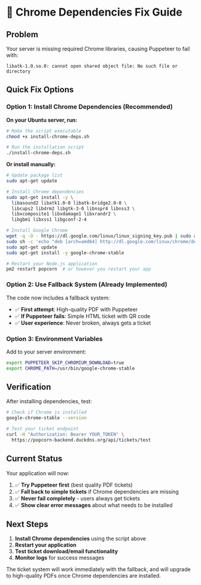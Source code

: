 # 🔧 Chrome Dependencies Fix Guide

## Problem
Your server is missing required Chrome libraries, causing Puppeteer to fail with:
```
libatk-1.0.so.0: cannot open shared object file: No such file or directory
```

## Quick Fix Options

### Option 1: Install Chrome Dependencies (Recommended)

**On your Ubuntu server, run:**

```bash
# Make the script executable
chmod +x install-chrome-deps.sh

# Run the installation script
./install-chrome-deps.sh
```

**Or install manually:**

```bash
# Update package list
sudo apt-get update

# Install Chrome dependencies
sudo apt-get install -y \
  libasound2 libatk1.0-0 libatk-bridge2.0-0 \
  libcups2 libdrm2 libgtk-3-0 libnspr4 libnss3 \
  libxcomposite1 libxdamage1 libxrandr2 \
  libgbm1 libxss1 libgconf-2-4

# Install Google Chrome
wget -q -O - https://dl.google.com/linux/linux_signing_key.pub | sudo apt-key add -
sudo sh -c 'echo "deb [arch=amd64] http://dl.google.com/linux/chrome/deb/ stable main" >> /etc/apt/sources.list.d/google-chrome.list'
sudo apt-get update
sudo apt-get install -y google-chrome-stable

# Restart your Node.js application
pm2 restart popcorn  # or however you restart your app
```

### Option 2: Use Fallback System (Already Implemented)

The code now includes a fallback system:
- ✅ **First attempt**: High-quality PDF with Puppeteer
- ✅ **If Puppeteer fails**: Simple HTML ticket with QR code
- ✅ **User experience**: Never broken, always gets a ticket

### Option 3: Environment Variables

Add to your server environment:
```bash
export PUPPETEER_SKIP_CHROMIUM_DOWNLOAD=true
export CHROME_PATH=/usr/bin/google-chrome-stable
```

## Verification

After installing dependencies, test:

```bash
# Check if Chrome is installed
google-chrome-stable --version

# Test your ticket endpoint
curl -H "Authorization: Bearer YOUR_TOKEN" \
  https://popcorn-backend.duckdns.org/api/tickets/test
```

## Current Status

Your application will now:
1. ✅ **Try Puppeteer first** (best quality PDF tickets)
2. ✅ **Fall back to simple tickets** if Chrome dependencies are missing
3. ✅ **Never fail completely** - users always get tickets
4. ✅ **Show clear error messages** about what needs to be installed

## Next Steps

1. **Install Chrome dependencies** using the script above
2. **Restart your application**
3. **Test ticket download/email functionality**
4. **Monitor logs** for success messages

The ticket system will work immediately with the fallback, and will upgrade to high-quality PDFs once Chrome dependencies are installed.
